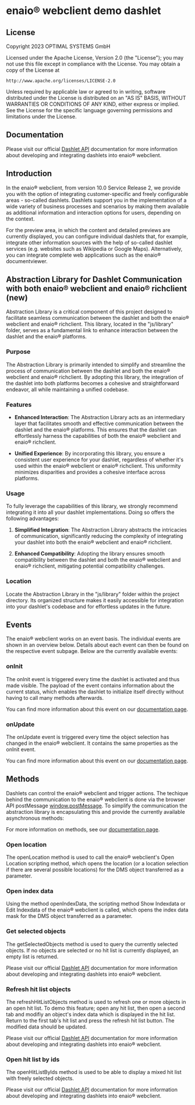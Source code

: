 # enaio® webclient demo dashlet

## License

Copyright 2023 OPTIMAL SYSTEMS GmbH

Licensed under the Apache License, Version 2.0 (the "License"); you may not use this file except in compliance with the License. You may obtain a copy of the License at

```
http://www.apache.org/licenses/LICENSE-2.0
```

Unless required by applicable law or agreed to in writing, software distributed under the License is distributed on an "AS IS" BASIS, WITHOUT WARRANTIES OR CONDITIONS OF ANY KIND, either express or implied. See the License for the specific language governing permissions and limitations under the License.

## Documentation

Please visit our official [Dashlet API](https://help.optimal-systems.com/enaio_develop/display/WEB/5.+Dashlet+API) documentation for more information about developing and integrating dashlets into enaio® webclient.

## Introduction

In the enaio® webclient, from version 10.0 Service Release 2, we provide you with the option of integrating customer-specific and freely configurable areas - so-called dashlets. Dashlets support you in the implementation of a wide variety of business processes and scenarios by making them available as additional information and interaction options for users, depending on the context.

For the preview area, in which the content and detailed previews are currently displayed, you can configure individual dashlets that, for example, integrate other information sources with the help of so-called dashlet services (e.g. websites such as Wikipedia or Google Maps). Alternatively, you can integrate complete web applications such as the enaio® documentviewer.

## Abstraction Library for Dashlet Communication with both enaio® webclient and enaio® richclient (new)

Abstraction Library is a critical component of this project designed to facilitate seamless communication between the dashlet and both the enaio® webclient and enaio® richclient. This library, located in the "js/library" folder, serves as a fundamental link to enhance interaction between the dashlet and the enaio® platforms.

### Purpose

The Abstraction Library is primarily intended to simplify and streamline the process of communication between the dashlet and both the enaio® webclient and enaio® richclient. By adopting this library, the integration of the dashlet into both platforms becomes a cohesive and straightforward endeavor, all while maintaining a unified codebase.

### Features

- **Enhanced Interaction**: The Abstraction Library acts as an intermediary layer that facilitates smooth and effective communication between the dashlet and the enaio® platforms. This ensures that the dashlet can effortlessly harness the capabilities of both the enaio® webclient and enaio® richclient.

- **Unified Experience**: By incorporating this library, you ensure a consistent user experience for your dashlet, regardless of whether it's used within the enaio® webclient or enaio® richclient. This uniformity minimizes disparities and provides a cohesive interface across platforms.

### Usage

To fully leverage the capabilities of this library, we strongly recommend integrating it into all your dashlet implementations. Doing so offers the following advantages:

1. **Simplified Integration**: The Abstraction Library abstracts the intricacies of communication, significantly reducing the complexity of integrating your dashlet into both the enaio® webclient and enaio® richclient.

2. **Enhanced Compatibility**: Adopting the library ensures smooth compatibility between the dashlet and both the enaio® webclient and enaio® richclient, mitigating potential compatibility challenges.

### Location

Locate the Abstraction Library in the "js/library" folder within the project directory. Its organized structure makes it easily accessible for integration into your dashlet's codebase and for effortless updates in the future.

## Events

The enaio® webclient works on an event basis. The individual events are shown in an overview below. Details about each event can then be found on the respective event subpage. Below are the currently available events:

### onInit

The onInit event is triggered every time the dashlet is activated and thus made visible. The payload of the event contains information about the current status, which enables the dashlet to initialize itself directly without having to call many methods afterwards.

You can find more information about this event on our [documentation page](https://help.optimal-systems.com/enaio_develop/display/WEB/onInit).

### onUpdate

The onUpdate event is triggered every time the object selection has changed in the enaio® webclient. It contains the same properties as the onInit event.

You can find more information about this event on our [documentation page](https://help.optimal-systems.com/enaio_develop/display/WEB/onUpdate).

## Methods

Dashlets can control the enaio® webclient and trigger actions. The techique behind the communication to the enaio® webclient is done via the browser API postMessage [window.postMessage](https://developer.mozilla.org/en-US/docs/Web/API/Window/postMessage). To simplify the communication the abstraction library is encapsulating this and provide the currently available asynchronous methods:

For more information on methods, see our [documentation page](https://help.optimal-systems.com/enaio_develop/display/WEB/5.4+Dashlet-Methoden).

### Open location

The openLocation method is used to call the enaio® webclient's Open Location scripting method, which opens the location (or a location selection if there are several possible locations) for the DMS object transferred as a parameter.

### Open index data

Using the method openIndexData, the scripting method Show Indexdata or Edit Indexdata of the enaio® webclient is called, which opens the index data mask for the DMS object transferred as a parameter.

### Get selected objects

The getSelectedObjects method is used to query the currently selected objects. If no objects are selected or no hit list is currently displayed, an empty list is returned.

Please visit our official [Dashlet API](https://help.optimal-systems.com/enaio_develop/display/WEB/5.+Dashlet+API) documentation for more information about developing and integrating dashlets into enaio® webclient.

### Refresh hit list objects

The refreshHitListObjects method is used to refresh one or more objects in an open hit list. To demo this feature; open any hit list, then open a second tab and modifiy an object's index data which is displayed in the hit list. Return to the first tab's hit list and press the refresh hit list button. The modified data should be updated.

Please visit our official [Dashlet API](https://help.optimal-systems.com/enaio_develop/display/WEB/5.+Dashlet+API) documentation for more information about developing and integrating dashlets into enaio® webclient.

### Open hit list by ids

The openHitListByIds method is used to be able to display a mixed hit list with freely selected objects.

Please visit our official [Dashlet API](https://help.optimal-systems.com/enaio_develop/display/WEB/openHitListByIds) documentation for more information about developing and integrating dashlets into enaio® webclient.
